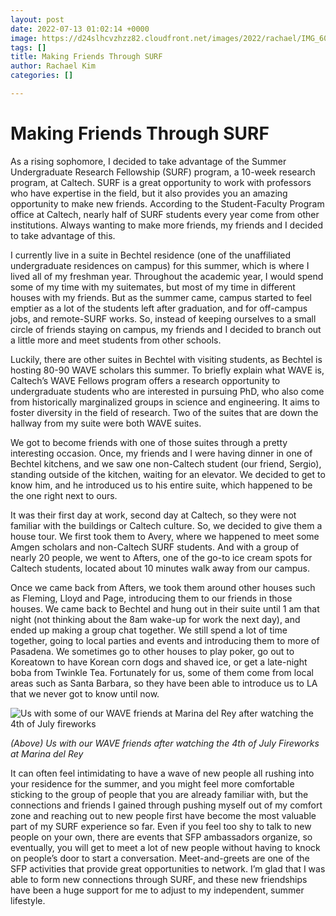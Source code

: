 ```yaml
---
layout: post
date: 2022-07-13 01:02:14 +0000
image: https://d24slhcvzhzz82.cloudfront.net/images/2022/rachael/IMG_6061.JPG
tags: []
title: Making Friends Through SURF
author: Rachael Kim
categories: []

---
```

# **Making Friends Through SURF**

As a rising sophomore, I decided to take advantage of the Summer Undergraduate Research Fellowship (SURF) program, a 10-week research program, at Caltech. SURF is a great opportunity to work with professors who have expertise in the field, but it also provides you an amazing opportunity to make new friends. According to the Student-Faculty Program office at Caltech, nearly half of SURF students every year come from other institutions. Always wanting to make more friends, my friends and I decided to take advantage of this.

I currently live in a suite in Bechtel residence (one of the unaffiliated undergraduate residences on campus) for this summer, which is where I lived all of my freshman year. Throughout the academic year, I would spend some of my time with my suitemates, but most of my time in different houses with my friends. But as the summer came, campus started to feel emptier as a lot of the students left after graduation, and for off-campus jobs, and remote-SURF works. So, instead of keeping ourselves to a small circle of friends staying on campus, my friends and I decided to branch out a little more and meet students from other schools.

Luckily, there are other suites in Bechtel with visiting students, as Bechtel is hosting 80-90 WAVE scholars this summer. To briefly explain what WAVE is, Caltech’s WAVE Fellows program offers a research opportunity to undergraduate students who are interested in pursuing PhD, who also come from historically marginalized groups in science and engineering. It aims to foster diversity in the field of research. Two of the suites that are down the hallway from my suite were both WAVE suites.

We got to become friends with one of those suites through a pretty interesting occasion. Once, my friends and I were having dinner in one of Bechtel kitchens, and we saw one non-Caltech student (our friend, Sergio), standing outside of the kitchen, waiting for an elevator. We decided to get to know him, and he introduced us to his entire suite, which happened to be the one right next to ours.

It was their first day at work, second day at Caltech, so they were not familiar with the buildings or Caltech culture. So, we decided to give them a house tour. We first took them to Avery, where we happened to meet some Amgen scholars and non-Caltech SURF students. And with a group of nearly 20 people, we went to Afters, one of the go-to ice cream spots for Caltech students, located about 10 minutes walk away from our campus.

Once we came back from Afters, we took them around other houses such as Fleming, Lloyd and Page, introducing them to our friends in those houses. We came back to Bechtel and hung out in their suite until 1 am that night (not thinking about the 8am wake-up for work the next day), and ended up making a group chat together. We still spend a lot of time together, going to local parties and events and introducing them to more of Pasadena. We sometimes go to other houses to play poker, go out to Koreatown to have Korean corn dogs and shaved ice, or get a late-night boba from Twinkle Tea. Fortunately for us, some of them come from local areas such as Santa Barbara, so they have been able to introduce us to LA that we never got to know until now.

![Us with some of our WAVE friends at Marina del Rey after watching the 4th of July fireworks](https://d24slhcvzhzz82.cloudfront.net/images/2022/rachael/IMG_6061.JPG "Us with some of our WAVE friends at Marina del Rey after watching the 4th of July fireworks")

_(Above) Us with our WAVE friends after watching the 4th of July Fireworks at Marina del Rey_

It can often feel intimidating to have a wave of new people all rushing into your residence for the summer, and you might feel more comfortable sticking to the group of people that you are already familiar with, but the connections and friends I gained through pushing myself out of my comfort zone and reaching out to new people first have become the most valuable part of my SURF experience so far. Even if you feel too shy to talk to new people on your own, there are events that SFP ambassadors organize, so eventually, you will get to meet a lot of new people without having to knock on people’s door to start a conversation. Meet-and-greets are one of the SFP activities that provide great opportunities to network. I’m glad that I was able to form new connections through SURF, and these new friendships have been a huge support for me to adjust to my independent, summer lifestyle.